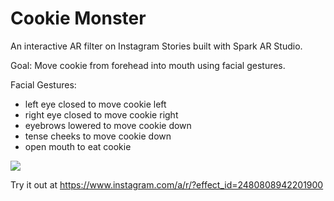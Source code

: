# Cookie Monster

An interactive AR filter on Instagram Stories built with Spark AR Studio.

Goal: Move cookie from forehead into mouth using facial gestures.

Facial Gestures:
- left eye closed to move cookie left
- right eye closed to move cookie right
- eyebrows lowered to move cookie down
- tense cheeks to move cookie down
- open mouth to eat cookie

![](demo.gif)

Try it out at https://www.instagram.com/a/r/?effect_id=2480808942201900
